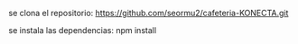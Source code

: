 se clona el repositorio: https://github.com/seormu2/cafeteria-KONECTA.git

se instala las dependencias: npm install